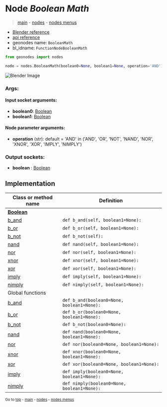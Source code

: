 # Node *Boolean Math*

> [main](../index.md) - [nodes](nodes.md) - [nodes menus](nodes_menus.md)

- [Blender reference](https://docs.blender.org/manual/en/latest/modeling/geometry_nodes/utilities/boolean_math.html)
- [api reference](https://docs.blender.org/api/current/bpy.types.FunctionNodeBooleanMath.html)
- geonodes name: `BooleanMath`
- bl_idname: `FunctionNodeBooleanMath`

```python
from geonodes import nodes

node = nodes.BooleanMath(boolean0=None, boolean1=None, operation='AND')
```

![Blender Image](https://docs.blender.org/manual/en/latest/_images/node-types_FunctionNodeBooleanMath.webp)

### Args:

#### Input socket arguments:

- **boolean0**: [Boolean](Boolean.md)
- **boolean1**: [Boolean](Boolean.md)

#### Node parameter arguments:

- **operation** (str): default = 'AND' in ('AND', 'OR', 'NOT', 'NAND', 'NOR', 'XNOR', 'XOR', 'IMPLY', 'NIMPLY')

### Output sockets:

- **boolean** : [Boolean](Boolean.md)

## Implementation

| Class or method name | Definition |
|----------------------|------------|
| **[Boolean](Boolean.md)** |
| [b_and](Boolean.md#b_and) | `def b_and(self, boolean1=None):` |
| [b_or](Boolean.md#b_or) | `def b_or(self, boolean1=None):` |
| [b_not](Boolean.md#b_not) | `def b_not(self):` |
| [nand](Boolean.md#nand) | `def nand(self, boolean1=None):` |
| [nor](Boolean.md#nor) | `def nor(self, boolean1=None):` |
| [xnor](Boolean.md#xnor) | `def xnor(self, boolean1=None):` |
| [xor](Boolean.md#xor) | `def xor(self, boolean1=None):` |
| [imply](Boolean.md#imply) | `def imply(self, boolean1=None):` |
| [nimply](Boolean.md#nimply) | `def nimply(self, boolean1=None):` |
| Global functions |
| [b_and](functions.md#b_and) | `def b_and(boolean0=None, boolean1=None):` |
| [b_or](functions.md#b_or) | `def b_or(boolean0=None, boolean1=None):` |
| [b_not](functions.md#b_not) | `def b_not(boolean0=None):` |
| [nand](functions.md#nand) | `def nand(boolean0=None, boolean1=None):` |
| [nor](functions.md#nor) | `def nor(boolean0=None, boolean1=None):` |
| [xnor](functions.md#xnor) | `def xnor(boolean0=None, boolean1=None):` |
| [xor](functions.md#xor) | `def xor(boolean0=None, boolean1=None):` |
| [imply](functions.md#imply) | `def imply(boolean0=None, boolean1=None):` |
| [nimply](functions.md#nimply) | `def nimply(boolean0=None, boolean1=None):` |

<sub>Go to [top](#node-Boolean-Math) - [main](../index.md) - [nodes](nodes.md) - [nodes menus](nodes_menus.md)</sub>

